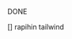 <!-- [] DELETE SAME EXISTED NOTIFICATION OBJECT ON LIKE MODEL
[] IF SAME LIKE OBJECT HAVE SAME PARENT ID DELETE THE OLDER ONE -->
DONE

<!-- [] make following and follower -->
<!-- [] add search bar in search segment -->
<!-- [] expolre on search? [make it grid] -->
<!-- [] home only show followed account's post -->

<!-- [] beresin right bar -->
<!-- [] beresin left bar -->
<!-- [] beresin profile -->
<!-- [] beresin layout di small device -->
<!-- [] arahin user untuk sign in jika blm sign in ketika di home -->
<!-- [] rapihin sign In -->
<!-- [] add feature delete post, comment, reply -->
<!-- [] adain loading animation di button biar gabisa di spam waktu:
  [] onboarding
  [] edit profile
  [] send comment
  [] send reply
  [] upload post -->
<!-- [] benerin post/id layout postnya -->
<!-- [] rapihin layout comment dan reply kalo text nya banyak
  [] kecilin textnya sedikit kalo di md/sm screen -->
<!-- [] rapihin placement logo lensi dan bikin logo -->
<!-- [] tambahin total comment + reply di postCard -->
[] rapihin tailwind